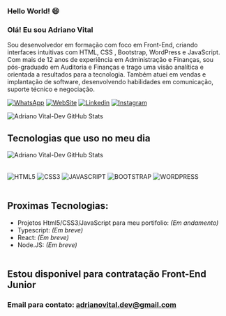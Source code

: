 ### Hello World! 😄

### Olá! Eu sou Adriano Vital

Sou desenvolvedor em formação com foco em Front-End, criando interfaces intuitivas com HTML, CSS , Bootstrap, WordPress e JavaScript.
Com mais de 12 anos de experiência em Administração e Finanças, sou pós-graduado em Auditoria e Finanças e trago uma visão analítica 
e orientada a resultados para a tecnologia. Também atuei em vendas e implantação de software, desenvolvendo habilidades em comunicação,
suporte técnico e negociação.

[![WhatsApp](https://img.shields.io/badge/WhatsApp-25D366?style=for-the-badge&logo=whatsapp&logoColor=white)](https://wa.me/+5527996476519)
[![WebSite](https://img.shields.io/badge/WebSite-000000?style=for-the-badge&logo=About.me&logoColor=white)](https:www.adrianovital.com)
[![Linkedin](https://img.shields.io/badge/LinkedIn-0077B5?style=for-the-badge&logo=linkedin&logoColor=white)](https://www.linkedin.com/in/adrianovital/)
[![Instagram](https://img.shields.io/badge/Instagram-E4405F?style=for-the-badge&logo=instagram&logoColor=white)](https://www.instagram.com/adrianoavital)


![Adriano Vital-Dev GitHub Stats](https://github-readme-stats.vercel.app/api?username=adrianovital-dev&show_icons=true&theme=transparent)




## Tecnologias que uso no meu dia

![Adriano Vital-Dev GitHub Stats](https://github-readme-stats.vercel.app/api/top-langs/?username=adrianovital-dev&theme=dark-white)

<div style= "display: inline_block"><br/>
    <img align="center" alt="HTML5" src="https://img.shields.io/badge/HTML5-E34F26?style=for-the-badge&logo=html5&logoColor=white">
    <img align="center" alt="CSS3" src="https://img.shields.io/badge/CSS3-1572B6?style=for-the-badge&logo=css3&logoColor=white">
    <img align="center" alt="JAVASCRIPT" src="https://img.shields.io/badge/JavaScript-323330?style=for-the-badge&logo=javascript&logoColor=F7DF1E">
    <img align="center" alt="BOOTSTRAP" src="https://img.shields.io/badge/Bootstrap-563D7C?style=for-the-badge&logo=bootstrap&logoColor=white">
    <img align="center" alt="WORDPRESS" src="https://img.shields.io/badge/Wordpress-21759B?style=for-the-badge&logo=wordpress&logoColor=white">
    
</div><br/>


## Proximas Tecnologias:
- Projetos Html5/CSS3/JavaScript para meu portifolio: <i> (Em andamento)</i>
- Typescript: <i> (Em breve)</i>
- React:   <i>(Em breve)</i>
- Node.JS: <i>(Em breve)</i>
<br></br>
## Estou disponivel para contratação Front-End Junior
### Email para contato: adrianovital.dev@gmail.com
